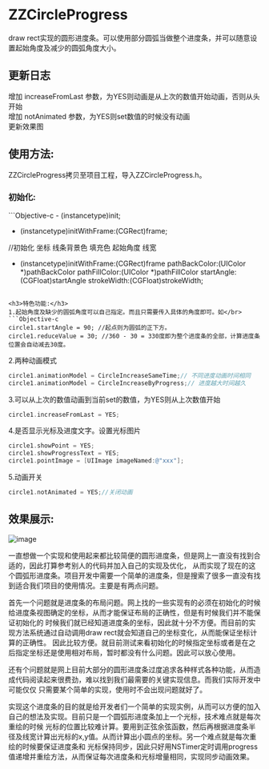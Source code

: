 # ZZCircleProgress

draw rect实现的圆形进度条。可以使用部分圆弧当做整个进度条，并可以随意设置起始角度及减少的圆弧角度大小。</br>

<h2>更新日志</h2>
增加 increaseFromLast 参数，为YES则动画是从上次的数值开始动画，否则从头开始</br>
增加 notAnimated 参数，为YES则set数值的时候没有动画</br>
更新效果图</br>

<h2>使用方法:</h2>
ZZCircleProgress拷贝至项目工程，导入ZZCircleProgress.h。</br>
        
<h3>初始化:</h3>
```Objective-c
- (instancetype)init;


- (instancetype)initWithFrame:(CGRect)frame;

//初始化 坐标 线条背景色 填充色 起始角度 线宽
- (instancetype)initWithFrame:(CGRect)frame
    pathBackColor:(UIColor *)pathBackColor
    pathFillColor:(UIColor *)pathFillColor
       startAngle:(CGFloat)startAngle
      strokeWidth:(CGFloat)strokeWidth;
```

<h3>特色功能:</h3>
1.起始角度及缺少的圆弧角度可以自己指定。而且只需要传入具体的角度即可。如</br>
```Objective-c
circle1.startAngle = 90; //起点则为圆弧的正下方。
circle1.reduceValue = 30; //360 - 30 = 330度即为整个进度条的全部，计算进度条位置会自动减去30度。
```

2.两种动画模式</br>
```Objective-c
circle1.animationModel = CircleIncreaseSameTime;// 不同进度动画时间相同
circle1.animationModel = CircleIncreaseByProgress;// 进度越大时间越久
```

3.可以从上次的数值动画到当前set的数值，为YES则从上次数值开始</br>
```Objective-c
circle1.increaseFromLast = YES;
```

4.是否显示光标及进度文字。设置光标图片</br>
```Objective-c
circle1.showPoint = YES;
circle1.showProgressText = YES;
circle1.pointImage = [UIImage imageNamed:@"xxx"];
```

5.动画开关
```Objective-c
circle1.notAnimated = YES;//关闭动画
```

<h2>效果展示:</h3>

![image](https://github.com/zhouxing5311/ZZCircleProgress/blob/master/ZZCircleProgress.gif) 


一直想做一个实现和使用起来都比较简便的圆形进度条，但是网上一直没有找到合适的，因此打算参考别人的代码并加入自己的实现及优化，
从而实现了现在的这个圆弧形进度条。项目开发中需要一个简单的进度条，但是搜索了很多一直没有找到适合我们项目的使用情况。主要是有两点问题。

首先一个问题就是进度条的布局问题。网上找的一些实现有的必须在初始化的时候给进度条视图确定的坐标，从而才能保证布局的正确性，但是有时候我们并不能保证初始化的
时候我们就已经知道进度条的坐标，因此就十分不方便。而目前的实现方法系统通过自动调用draw rect就会知道自己的坐标变化，从而能保证坐标计算的正确性。
因此比较方便。就目前测试来看初始化的时候指定坐标或者是在之后指定坐标还是使用相对布局，暂时都没有什么问题。因此可以放心使用。

还有个问题就是网上目前大部分的圆形进度条过度追求各种样式各种功能，从而造成代码阅读起来很费劲，难以找到我们最需要的关键实现信息。而我们实际开发中可能仅仅
只需要某个简单的实现，使用时不会出现问题就好了。

实现这个进度条的目的就是给开发者们一个简单的实现实例，从而可以方便的加入自己的想法及实现。目前只是一个圆弧形进度条加上一个光标，技术难点就是每次重绘的时候
光标的位置比较难计算。要用到正弦余弦函数，然后再根据进度条半径及线宽计算出光标的x,y值。从而计算出小圆点的坐标。另一个难点就是每次重绘的时候要保证进度条和
光标保持同步，因此只好用NSTimer定时调用progress值递增并重绘方法，从而保证每次进度条和光标增量相同，实现同步动画效果。
                  
